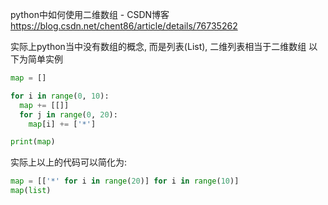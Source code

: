 python中如何使用二维数组 - CSDN博客 https://blog.csdn.net/chent86/article/details/76735262

实际上python当中没有数组的概念, 而是列表(List), 二维列表相当于二维数组 
以下为简单实例

```py
map = []

for i in range(0, 10):
  map += [[]]
  for j in range(0, 20):
    map[i] += ['*']

print(map)
```

实际上以上的代码可以简化为:

```py
map = [['*' for i in range(20)] for i in range(10)]
map(list)
```